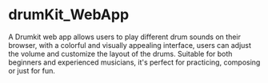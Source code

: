 # drumKit_WebApp
A Drumkit web app allows users to play different drum sounds on their browser, with a colorful and visually appealing interface, users can adjust the volume and customize the layout of the drums. Suitable for both beginners and experienced musicians, it's perfect for practicing, composing or just for fun.
